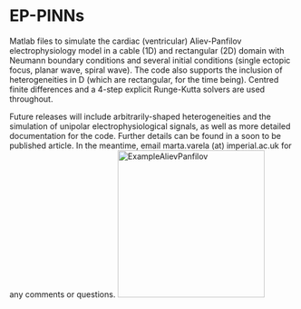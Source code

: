 # EP-PINNs

Matlab files to simulate the cardiac (ventricular) Aliev-Panfilov electrophysiology model in a cable (1D) and rectangular (2D) domain with Neumann boundary conditions and several initial conditions (single ectopic focus, planar wave, spiral wave). The code also supports the inclusion of heterogeneities in D (which are rectangular, for the time being). Centred finite differences and a 4-step explicit Runge-Kutta solvers are used throughout.

Future releases will include arbitrarily-shaped heterogeneities and the simulation of unipolar electrophysiological signals, as well as more detailed documentation for the code. Further details can be found in a soon to be published article. In the meantime, email marta.varela (at) imperial.ac.uk for any comments or questions.
<img width="259" alt="ExampleAlievPanfilov" src="https://user-images.githubusercontent.com/83647272/120518232-45185f00-c3c9-11eb-93d0-c800bfab9973.png">
